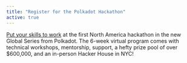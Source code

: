 ```yaml
---
title: "Register for the Polkadot Hackathon"
active: true
---
```


[Put your skills to work](https://www.polkadotglobalseries.com/?utm_source=substrate.io&utm_medium=display&utm_campaign=na%20launch&utm_content=popup) at the first North America hackathon in the new Global Series from Polkadot. The 6-week virtual program comes with technical workshops, mentorship, support, a hefty prize pool of over $600,000, and an in-person Hacker House in NYC!
